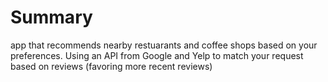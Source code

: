 # Summary
app that recommends nearby restuarants and coffee shops based on your preferences. Using an API from Google and Yelp to match your request based on reviews (favoring more recent reviews)
